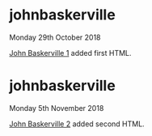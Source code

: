 # johnbaskerville

Monday 29th October 2018

[John Baskerville 1](https://larissaixd.github.io/johnbaskerville/baskerville1.html) added first HTML.

# johnbaskerville

Monday 5th November 2018

[John Baskerville 2](https://larissaixd.github.io/johnbaskerville/baskerville2.html) added second HTML. 